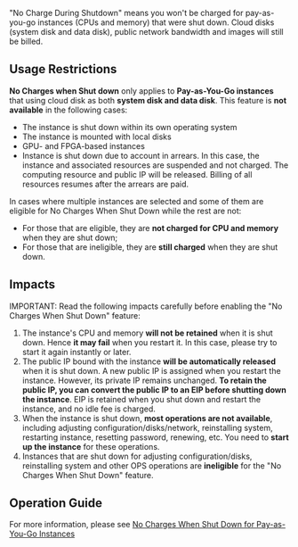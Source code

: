"No Charge During Shutdown" means you won't be charged for pay-as-you-go instances (CPUs and memory) that were shut down. Cloud disks (system disk and data disk), public network bandwidth and images will still be billed.

## Usage Restrictions
**No Charges when Shut down** only applies to **Pay-as-You-Go instances** that using cloud disk as both **system disk and data disk**.
This feature is **not available** in the following cases:

- The instance is shut down within its own operating system  
- The instance is mounted with local disks
- GPU- and FPGA-based instances
- Instance is shut down due to account in arrears. In this case, the instance and associated resources are suspended and not charged. The computing resource and public IP will be released. Billing of all resources resumes after the arrears are paid.

In cases where multiple instances are selected and some of them are eligible for No Charges When Shut Down while the rest are not:

- For those that are eligible, they are **not charged for CPU and memory** when they are shut down;
- For those that are ineligible, they are **still charged** when they are shut down.

## Impacts
IMPORTANT: Read the following impacts carefully before enabling the "No Charges When Shut Down" feature:

1. The instance's CPU and memory **will not be retained** when it is shut down. Hence **it may fail** when you restart it. In this case, please try to start it again instantly or later. 
2. The public IP bound with the instance **will be automatically released** when it is shut down. A new public IP is assigned when you restart the instance. However, its private IP remains unchanged. **To retain the public IP, you can convert the public IP to an EIP before shutting down the instance**. EIP is retained when you shut down and restart the instance, and no idle fee is charged.
3. When the instance is shut down, **most operations are not available**, including adjusting configuration/disks/network, reinstalling system, restarting instance, resetting password, renewing, etc. You need to **start up the instance** for these operations.
4. Instances that are shut down for adjusting configuration/disks, reinstalling system and other OPS operations are **ineligible** for the "No Charges When Shut Down" feature.

## Operation Guide
For more information, please see [No Charges When Shut Down for Pay-as-You-Go Instances](https://intl.cloud.tencent.com/document/product/213/19922)
